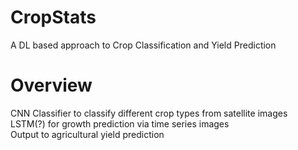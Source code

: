 # CropStats
A DL based approach to Crop Classification and Yield Prediction
# Overview
CNN Classifier to classify different crop types from satellite images
<br>
LSTM(?) for growth prediction via time series images
<br>
Output to agricultural yield prediction
